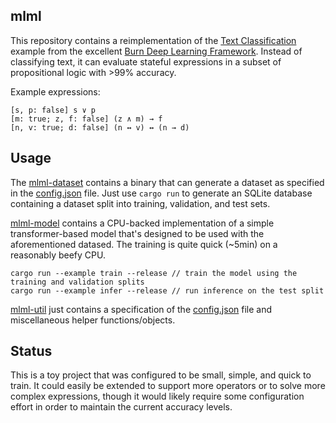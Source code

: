 ## mlml

This repository contains a reimplementation of the [Text Classification](https://github.com/tracel-ai/burn/tree/main/examples/text-classification)
example from the excellent [Burn Deep Learning Framework](https://burn.dev). Instead of classifying
text, it can evaluate stateful expressions in a subset of propositional logic with >99% accuracy.

Example expressions:

```
[s, p: false] s ∨ p
[m: true; z, f: false] (z ∧ m) → f
[n, v: true; d: false] (n ↔ v) ↔ (n → d)
```

## Usage

The [mlml-dataset](https://github.com/ljedrz/mlml/tree/master/mlml-dataset) contains a binary that
can generate a dataset as specified in the [config.json](https://github.com/ljedrz/mlml/blob/master/config.json)
file. Just use `cargo run` to generate an SQLite database containing a dataset split into training,
validation, and test sets.

[mlml-model](https://github.com/ljedrz/mlml/tree/master/mlml-model) contains a CPU-backed
implementation of a simple transformer-based model that's designed to be used with the
aforementioned datased. The training is quite quick (~5min) on a reasonably beefy CPU.

```
cargo run --example train --release // train the model using the training and validation splits
cargo run --example infer --release // run inference on the test split
```

[mlml-util](https://github.com/ljedrz/mlml/tree/master/mlml-util) just contains a specification of
the [config.json](https://github.com/ljedrz/mlml/blob/master/config.json) file and miscellaneous
helper functions/objects.

## Status

This is a toy project that was configured to be small, simple, and quick to train. It could easily
be extended to support more operators or to solve more complex expressions, though it would likely
require some configuration effort in order to maintain the current accuracy levels.
